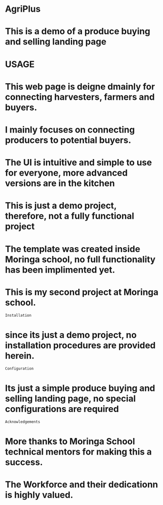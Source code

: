 # AgriPlus

# This is a demo of a produce buying and selling landing page

#   USAGE

# This web page is deigne dmainly for connecting harvesters, farmers and buyers.
# I mainly focuses on connecting producers to potential buyers.

# The UI is intuitive and simple to use for everyone, more advanced versions are in the kitchen

# This is just a demo project, therefore, not a fully  functional project

# The template was created inside Moringa school, no full functionality has been implimented yet.

# This is my second project at Moringa school. 



    Installation

# since its just a demo project, no installation procedures are provided herein.

    Configuration

# Its just a simple produce buying and selling landing page, no special configurations are required 


    Acknowledgements
# More thanks to Moringa School technical mentors for making this a success.
 # The Workforce and their dedicationn is highly valued. 